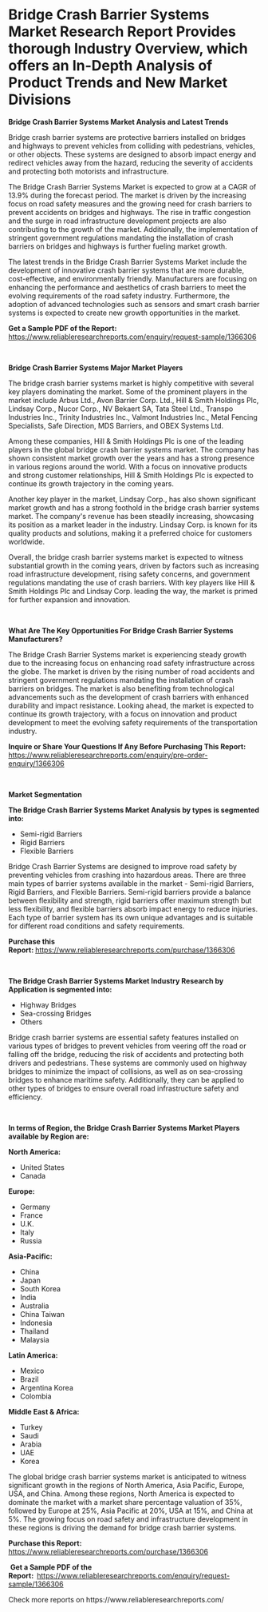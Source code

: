 <p><h1>Bridge Crash Barrier Systems Market Research Report Provides thorough Industry Overview, which offers an In-Depth Analysis of Product Trends and New Market Divisions</h1></p><p><strong>Bridge Crash Barrier Systems Market Analysis and Latest Trends</strong></p>
<p><p>Bridge crash barrier systems are protective barriers installed on bridges and highways to prevent vehicles from colliding with pedestrians, vehicles, or other objects. These systems are designed to absorb impact energy and redirect vehicles away from the hazard, reducing the severity of accidents and protecting both motorists and infrastructure.</p><p>The Bridge Crash Barrier Systems Market is expected to grow at a CAGR of 13.9% during the forecast period. The market is driven by the increasing focus on road safety measures and the growing need for crash barriers to prevent accidents on bridges and highways. The rise in traffic congestion and the surge in road infrastructure development projects are also contributing to the growth of the market. Additionally, the implementation of stringent government regulations mandating the installation of crash barriers on bridges and highways is further fueling market growth.</p><p>The latest trends in the Bridge Crash Barrier Systems Market include the development of innovative crash barrier systems that are more durable, cost-effective, and environmentally friendly. Manufacturers are focusing on enhancing the performance and aesthetics of crash barriers to meet the evolving requirements of the road safety industry. Furthermore, the adoption of advanced technologies such as sensors and smart crash barrier systems is expected to create new growth opportunities in the market.</p></p>
<p><strong>Get a Sample PDF of the Report:&nbsp;</strong> <a href="https://www.reliableresearchreports.com/enquiry/request-sample/1366306">https://www.reliableresearchreports.com/enquiry/request-sample/1366306</a></p>
<p>&nbsp;</p>
<p><strong>Bridge Crash Barrier Systems Major Market Players</strong></p>
<p><p>The bridge crash barrier systems market is highly competitive with several key players dominating the market. Some of the prominent players in the market include Arbus Ltd., Avon Barrier Corp. Ltd., Hill & Smith Holdings Plc, Lindsay Corp., Nucor Corp., NV Bekaert SA, Tata Steel Ltd., Transpo Industries Inc., Trinity Industries Inc., Valmont Industries Inc., Metal Fencing Specialists, Safe Direction, MDS Barriers, and OBEX Systems Ltd.</p><p>Among these companies, Hill & Smith Holdings Plc is one of the leading players in the global bridge crash barrier systems market. The company has shown consistent market growth over the years and has a strong presence in various regions around the world. With a focus on innovative products and strong customer relationships, Hill & Smith Holdings Plc is expected to continue its growth trajectory in the coming years.</p><p>Another key player in the market, Lindsay Corp., has also shown significant market growth and has a strong foothold in the bridge crash barrier systems market. The company's revenue has been steadily increasing, showcasing its position as a market leader in the industry. Lindsay Corp. is known for its quality products and solutions, making it a preferred choice for customers worldwide.</p><p>Overall, the bridge crash barrier systems market is expected to witness substantial growth in the coming years, driven by factors such as increasing road infrastructure development, rising safety concerns, and government regulations mandating the use of crash barriers. With key players like Hill & Smith Holdings Plc and Lindsay Corp. leading the way, the market is primed for further expansion and innovation.</p></p>
<p>&nbsp;</p>
<p><strong>What Are The Key Opportunities For Bridge Crash Barrier Systems Manufacturers?</strong></p>
<p><p>The Bridge Crash Barrier Systems market is experiencing steady growth due to the increasing focus on enhancing road safety infrastructure across the globe. The market is driven by the rising number of road accidents and stringent government regulations mandating the installation of crash barriers on bridges. The market is also benefiting from technological advancements such as the development of crash barriers with enhanced durability and impact resistance. Looking ahead, the market is expected to continue its growth trajectory, with a focus on innovation and product development to meet the evolving safety requirements of the transportation industry.</p></p>
<p><strong>Inquire or Share Your Questions If Any Before Purchasing This Report:</strong> <a href="https://www.reliableresearchreports.com/enquiry/pre-order-enquiry/1366306">https://www.reliableresearchreports.com/enquiry/pre-order-enquiry/1366306</a></p>
<p>&nbsp;</p>
<p><strong>Market Segmentation</strong></p>
<p><strong>The Bridge Crash Barrier Systems Market Analysis by types is segmented into:</strong></p>
<p><ul><li>Semi-rigid Barriers</li><li>Rigid Barriers</li><li>Flexible Barriers</li></ul></p>
<p><p>Bridge Crash Barrier Systems are designed to improve road safety by preventing vehicles from crashing into hazardous areas. There are three main types of barrier systems available in the market - Semi-rigid Barriers, Rigid Barriers, and Flexible Barriers. Semi-rigid barriers provide a balance between flexibility and strength, rigid barriers offer maximum strength but less flexibility, and flexible barriers absorb impact energy to reduce injuries. Each type of barrier system has its own unique advantages and is suitable for different road conditions and safety requirements.</p></p>
<p><strong>Purchase this Report:&nbsp;</strong><a href="https://www.reliableresearchreports.com/purchase/1366306">https://www.reliableresearchreports.com/purchase/1366306</a></p>
<p>&nbsp;</p>
<p><strong>The Bridge Crash Barrier Systems Market Industry Research by Application is segmented into:</strong></p>
<p><ul><li>Highway Bridges</li><li>Sea-crossing Bridges</li><li>Others</li></ul></p>
<p><p>Bridge crash barrier systems are essential safety features installed on various types of bridges to prevent vehicles from veering off the road or falling off the bridge, reducing the risk of accidents and protecting both drivers and pedestrians. These systems are commonly used on highway bridges to minimize the impact of collisions, as well as on sea-crossing bridges to enhance maritime safety. Additionally, they can be applied to other types of bridges to ensure overall road infrastructure safety and efficiency.</p></p>
<p>&nbsp;</p>
<p><strong>In terms of Region, the Bridge Crash Barrier Systems Market Players available by Region are:</strong></p>
<p>
    <p> <strong> North America: </strong>
        <ul>
            <li>United States</li>
            <li>Canada</li>
        </ul>
        </p> 
    <p> <strong> Europe: </strong>
        <ul>
            <li>Germany</li>
            <li>France</li>
            <li>U.K.</li>
            <li>Italy</li>
            <li>Russia</li>
        </ul>
        </p> 
    <p> <strong> Asia-Pacific: </strong>
        <ul>
            <li>China</li>
            <li>Japan</li>
            <li>South Korea</li>
            <li>India</li>
            <li>Australia</li>
            <li>China Taiwan</li>
            <li>Indonesia</li>
            <li>Thailand</li>
            <li>Malaysia</li>
        </ul>
        </p> 
    <p> <strong> Latin America: </strong>
        <ul>
            <li>Mexico</li>
            <li>Brazil</li>
            <li>Argentina Korea</li>
            <li>Colombia</li>
        </ul>
        </p> 
    <p> <strong> Middle East & Africa: </strong>
        <ul>
            <li>Turkey</li>
            <li>Saudi</li>
            <li>Arabia</li>
            <li>UAE</li>
            <li>Korea</li>
        </ul>
    </p>
    </p>
<p><p>The global bridge crash barrier systems market is anticipated to witness significant growth in the regions of North America, Asia Pacific, Europe, USA, and China. Among these regions, North America is expected to dominate the market with a market share percentage valuation of 35%, followed by Europe at 25%, Asia Pacific at 20%, USA at 15%, and China at 5%. The growing focus on road safety and infrastructure development in these regions is driving the demand for bridge crash barrier systems.</p></p>
<p><strong>Purchase this Report: </strong><a href="https://www.reliableresearchreports.com/purchase/1366306">https://www.reliableresearchreports.com/purchase/1366306</a></p>
<p>&nbsp;<strong>Get a Sample PDF of the Report:&nbsp;&nbsp;</strong><a href="https://www.reliableresearchreports.com/enquiry/request-sample/1366306">https://www.reliableresearchreports.com/enquiry/request-sample/1366306</a></p>
<p><strong></strong></p>
<p>Check more reports on https://www.reliableresearchreports.com/</p>